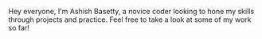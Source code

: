 Hey everyone,
I'm Ashish Basetty, a novice coder looking to hone my skills through projects and practice. Feel free to take a look at some of my work so far!

<!---
Ashish-Basetty/Ashish-Basetty is a ✨ special ✨ repository because its `README.md` (this file) appears on your GitHub profile.
You can click the Preview link to take a look at your changes.
--->
